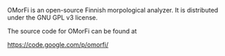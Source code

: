 OMorFi is an open-source Finnish morpological analyzer. It is
distributed under the GNU GPL v3 license.

The source code for OMorFi can be found at

   https://code.google.com/p/omorfi/

